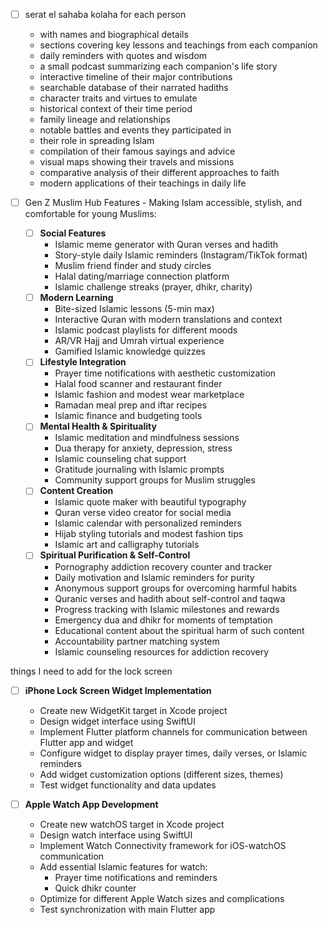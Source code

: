 - [ ] serat el sahaba kolaha for each person 
    - with names and biographical details
    - sections covering key lessons and teachings from each companion
    - daily reminders with quotes and wisdom
    - a small podcast summarizing each companion's life story
    - interactive timeline of their major contributions
    - searchable database of their narrated hadiths
    - character traits and virtues to emulate
    - historical context of their time period
    - family lineage and relationships
    - notable battles and events they participated in
    - their role in spreading Islam
    - compilation of their famous sayings and advice
    - visual maps showing their travels and missions
    - comparative analysis of their different approaches to faith
    - modern applications of their teachings in daily life

- [ ] Gen Z Muslim Hub Features - Making Islam accessible, stylish, and comfortable for young Muslims:
    - [ ] **Social Features**
        - Islamic meme generator with Quran verses and hadith
        - Story-style daily Islamic reminders (Instagram/TikTok format)
        - Muslim friend finder and study circles
        - Halal dating/marriage connection platform
        - Islamic challenge streaks (prayer, dhikr, charity)
    - [ ] **Modern Learning**
        - Bite-sized Islamic lessons (5-min max)
        - Interactive Quran with modern translations and context
        - Islamic podcast playlists for different moods
        - AR/VR Hajj and Umrah virtual experience
        - Gamified Islamic knowledge quizzes
    - [ ] **Lifestyle Integration**
        - Prayer time notifications with aesthetic customization
        - Halal food scanner and restaurant finder
        - Islamic fashion and modest wear marketplace
        - Ramadan meal prep and iftar recipes
        - Islamic finance and budgeting tools
    - [ ] **Mental Health & Spirituality**
        - Islamic meditation and mindfulness sessions
        - Dua therapy for anxiety, depression, stress
        - Islamic counseling chat support
        - Gratitude journaling with Islamic prompts
        - Community support groups for Muslim struggles
    - [ ] **Content Creation**
        - Islamic quote maker with beautiful typography
        - Quran verse video creator for social media
        - Islamic calendar with personalized reminders
        - Hijab styling tutorials and modest fashion tips
        - Islamic art and calligraphy tutorials
    - [ ] **Spiritual Purification & Self-Control**
        - Pornography addiction recovery counter and tracker
        - Daily motivation and Islamic reminders for purity
        - Anonymous support groups for overcoming harmful habits
        - Quranic verses and hadith about self-control and taqwa
        - Progress tracking with Islamic milestones and rewards
        - Emergency dua and dhikr for moments of temptation
        - Educational content about the spiritual harm of such content
        - Accountability partner matching system
        - Islamic counseling resources for addiction recovery

things I need to add for the lock screen 
- [ ] **iPhone Lock Screen Widget Implementation**
    - Create new WidgetKit target in Xcode project
    - Design widget interface using SwiftUI
    - Implement Flutter platform channels for communication between Flutter app and widget
    - Configure widget to display prayer times, daily verses, or Islamic reminders
    - Add widget customization options (different sizes, themes)
    - Test widget functionality and data updates

- [ ] **Apple Watch App Development**
    - Create new watchOS target in Xcode project
    - Design watch interface using SwiftUI
    - Implement Watch Connectivity framework for iOS-watchOS communication
    - Add essential Islamic features for watch:
        - Prayer time notifications and reminders
        <!-- - Qibla direction compass -->
        - Quick dhikr counter
        <!-- - Daily Islamic quotes display -->
    - Optimize for different Apple Watch sizes and complications
    - Test synchronization with main Flutter app

